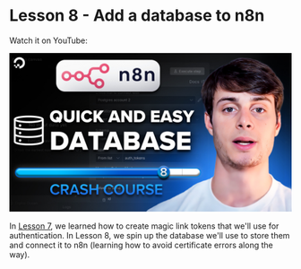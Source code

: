 # Lesson 8 - Add a database to n8n

Watch it on YouTube:

[![Lesson 8 video](../../thumbnails/lesson_8.jpg)](https://www.youtube.com/watch?v=qbmVWY7DcXQ&list=PLseEp7p6EwibcvBe7cOWqDmN99zA1YFL2&index=8)

In [Lesson 7](../lesson_7/README.md), we learned how to create magic link tokens that we'll use for authentication. In Lesson 8, we spin up the database we'll use to store them and connect it to n8n (learning how to avoid certificate errors along the way).
